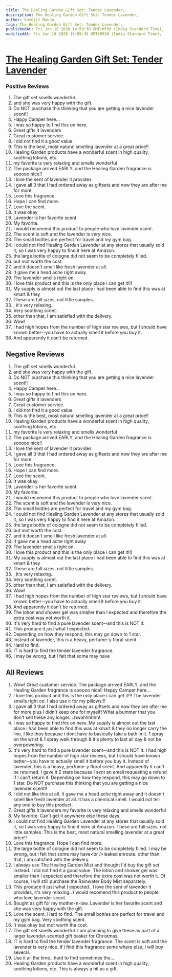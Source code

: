 ```yaml
---
title: The Healing Garden Gift Set: Tender Lavender,
description: The Healing Garden Gift Set: Tender Lavender,
author: Suvojit Manna,
tags: The Healing Garden Gift Set: Tender Lavender,
publishedAt: Fri Jan 10 2020 14:59:38 GMT+0530 (India Standard Time),
modifiedAt: Fri Jan 10 2020 14:59:38 GMT+0530 (India Standard Time),
---
```


# [The Healing Garden Gift Set: Tender Lavender](https://products.checkmycream.com/products/The-Healing-Garden-Gift-Set:-Tender-Lavender.html)

### Positive Reviews

<ol>
      <li>The gift set smells wonderful.</li>
      <li>and she was very happy with the gift.</li>
      <li>Do NOT purchase this thinking that you are getting a nice lavender scent!!</li>
      <li>Happy Camper here...</li>
      <li>I was so happy to find this on here.</li>
      <li>Great gifts it lavenders</li>
      <li>Great customer service.  </li>
      <li>I did not find it a good value.  </li>
      <li>This is the best, most natural smelling lavender at a great price!!</li>
      <li>Healing Garden products have a wonderful scent in high quality, soothing lotions, etc.  </li>
      <li>my favorite is very relaxing and smells wonderful</li>
      <li>The package arrived EARLY, and the Healing Garden fragrance is sooooo nice!!  </li>
      <li>I love the sent of lavender it provides</li>
      <li>I gave all 3 that I had ordered away as giftsets and now they are after me for more</li>
      <li>Love this fragrance.  </li>
      <li>Hope I can find more.</li>
      <li>Love the scent.  </li>
      <li>It was okay</li>
      <li>Lavender is her favorite scent</li>
      <li>My favorite.  </li>
      <li>I would recomend this product to people who love lavender scent.</li>
      <li>The scent is soft and the lavender is very nice.</li>
      <li>The small bottles are perfect for travel and my gym bag.</li>
      <li>I could not find Healing Garden Lavender at any stores that usually sold it, so I was very happy to find it here at Amazon.</li>
      <li>the large bottle of cologne did not seem to be completely filled.  </li>
      <li>but mot worth the cost.</li>
      <li>and it doesn&#x27;t smell like fresh lavender at all.  </li>
      <li>It gave me a head ache right away</li>
      <li>The lavender smells right on.</li>
      <li>I love this product and this is the only place i can get it!!!</li>
      <li>My supply is almost out the last place i had been able to find this was at kmart &amp; they</li>
      <li>These are full sizes, not little samples.  </li>
      <li>, it&#x27;s very relaxing..</li>
      <li>Very soothing scent.</li>
      <li>other than that, I am satisfied with the delivery.</li>
      <li>Wow!  </li>
      <li>I had high hopes from the number of high star reviews, but I should have known better--you have to actually smell it before you buy it.</li>
      <li>And apparently it can&#x27;t be returned.</li>
</ol>


<h2>Negative Reviews</h2>
<ol>
<li> The gift set smells wonderful.</li>
<li> and she was very happy with the gift.</li>
<li> Do NOT purchase this thinking that you are getting a nice lavender scent!!</li>
<li> Happy Camper here...</li>
<li> I was so happy to find this on here.</li>
<li> Great gifts it lavenders</li>
<li> Great customer service.  </li>
<li> I did not find it a good value.  </li>
<li> This is the best, most natural smelling lavender at a great price!!</li>
<li> Healing Garden products have a wonderful scent in high quality, soothing lotions, etc.  </li>
<li> my favorite is very relaxing and smells wonderful</li>
<li> The package arrived EARLY, and the Healing Garden fragrance is sooooo nice!!  </li>
<li> I love the sent of lavender it provides</li>
<li> I gave all 3 that I had ordered away as giftsets and now they are after me for more</li>
<li> Love this fragrance.  </li>
<li> Hope I can find more.</li>
<li> Love the scent.  </li>
<li> It was okay</li>
<li> Lavender is her favorite scent</li>
<li> My favorite.  </li>
<li> I would recomend this product to people who love lavender scent.</li>
<li> The scent is soft and the lavender is very nice.</li>
<li> The small bottles are perfect for travel and my gym bag.</li>
<li> I could not find Healing Garden Lavender at any stores that usually sold it, so I was very happy to find it here at Amazon.</li>
<li> the large bottle of cologne did not seem to be completely filled.  </li>
<li> but mot worth the cost.</li>
<li> and it doesn&#x27;t smell like fresh lavender at all.  </li>
<li> It gave me a head ache right away</li>
<li> The lavender smells right on.</li>
<li> I love this product and this is the only place i can get it!!!</li>
<li> My supply is almost out the last place i had been able to find this was at kmart &amp; they</li>
<li> These are full sizes, not little samples.  </li>
<li> , it&#x27;s very relaxing..</li>
<li> Very soothing scent.</li>
<li> other than that, I am satisfied with the delivery.</li>
<li> Wow!  </li>
<li> I had high hopes from the number of high star reviews, but I should have known better--you have to actually smell it before you buy it.</li>
<li> And apparently it can&#x27;t be returned.</li>
<li> The lotion and shower gel was smaller than I expected and therefore the extra cost was not worth it.  </li>
<li> It&#x27;s very hard to find a pure lavender scent--and this is NOT it.</li>
<li> This produce it just what I expected..</li>
<li> Depending on how they respond, this may go down to 1 star.</li>
<li> Instead of lavender, this is a heavy, perfume-y floral scent.</li>
<li> Hard to find.  </li>
<li> IT is hard to find  the tender lavender fragrance.</li>
<li> I may be wrong, but I felt that some may have</li>
</ol>

<h2>All Reviews</h2>

<ol>
    <li> Wow!  Great customer service.  The package arrived EARLY, and the Healing Garden fragrance is sooooo nice!!  Happy Camper here...</li>
    <li> I love this product and this is the only place i can get it!!! The lavender smells right on. I also use it for my pillows!!!</li>
    <li> I gave all 3 that I had ordered away as giftsets and now they are after me for more plus I didn&#x27;t keep one for myself! What a bummer that you don&#x27;t sell these any longer....bwahhhhhh!</li>
    <li> I was so happy to find this on here. My supply is almost out the last place i had been able to find this was at kmart &amp; they no longer carry the line. I like thos because i dont have to basically take a bath in it. 1 spray on the wrist &amp; 1 spray walk through &amp; it&#x27;s plenty to last all day &amp; not be overpowering.</li>
    <li> It&#x27;s very hard to find a pure lavender scent--and this is NOT it. I had high hopes from the number of high star reviews, but I should have known better--you have to actually smell it before you buy it. Instead of lavender, this is a heavy, perfume-y floral scent. And apparently it can&#x27;t be returned. I gave it 2 stars because I sent an email requesting a refund if I can&#x27;t return it. Depending on how they respond, this may go down to 1 star. Do NOT purchase this thinking that you are getting a nice lavender scent!!</li>
    <li> I did not like this at all.  It gave me a head ache right away and it doesn&#x27;t smell like fresh lavender at all.  It has a chemical smell.  I would not tell any one to buy this product.</li>
    <li> Great gifts it lavenders my favorite is very relaxing and smells wonderful</li>
    <li> My favorite.  Can&#x27;t get it anywhere else these days.</li>
    <li> I could not find Healing Garden Lavender at any stores that usually sold it, so I was very happy to find it here at Amazon. These are full sizes, not little samples.  This is the best, most natural smelling lavender at a great price!!</li>
    <li> Love this fragrance.  Hope I can find more.</li>
    <li> the large bottle of cologne did not seem to be completely filled.  I may be wrong, but I felt that some may have&lt;br /&gt;leaked enroute.  other than that, I am satisfied with the delivery.</li>
    <li> I always use The Healing Garden Mist and thought I&#x27;d buy the gift set instead.  I did not find it a good value.  The lotion and shower gel was smaller than I expected and therefore the extra cost was not worth it.  Of course, I will still purchase the Rainwater Body Mist separately.</li>
    <li> This produce it just what I expected.. I love the sent of lavender it provides, it&#x27;s very relaxing.. I would recomend this product to people who love lavender scent.</li>
    <li> Bought as gift for my mother-n-law. Lavender is her favorite scent and she was very happy with the gift.</li>
    <li> Love the scent.  Hard to find.  The small bottles are perfect for travel and my gym bag. Very soothing scent.</li>
    <li> It was okay but mot worth the cost.</li>
    <li> The gift set smells wonderful. I am planning to give these as part of a larger lavender-scented gift basket for Christmas.</li>
    <li> IT is hard to find  the tender lavender fragrance. The scent is soft and the lavender is very nice. If i find this fragrance some where else, i will buy several.</li>
    <li> Use it all the time...hard to find sometimes tho....</li>
    <li> Healing Garden products have a wonderful scent in high quality, soothing lotions, etc.  This is always a hit as a gift.</li>
</ol>





